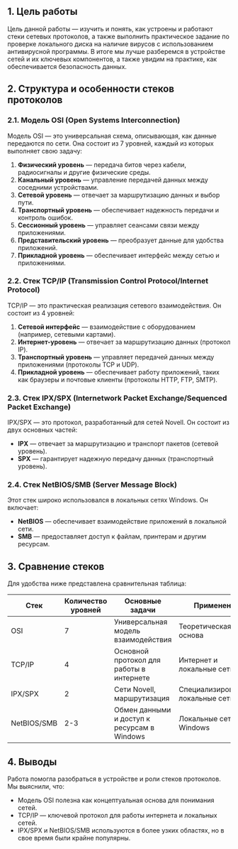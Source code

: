 ## 1. Цель работы

Цель данной работы — изучить и понять, как устроены и работают стеки сетевых протоколов, а также выполнить практическое задание по проверке локального диска на наличие вирусов с использованием антивирусной программы. В итоге мы лучше разберемся в устройстве сетей и их ключевых компонентов, а также увидим на практике, как обеспечивается безопасность данных.

## 2. Структура и особенности стеков протоколов

### 2.1. Модель OSI (Open Systems Interconnection)

Модель OSI — это универсальная схема, описывающая, как данные передаются по сети. Она состоит из 7 уровней, каждый из которых выполняет свою задачу:

1. **Физический уровень** — передача битов через кабели, радиосигналы и другие физические среды.
2. **Канальный уровень** — управление передачей данных между соседними устройствами.
3. **Сетевой уровень** — отвечает за маршрутизацию данных и выбор пути.
4. **Транспортный уровень** — обеспечивает надежность передачи и контроль ошибок.
5. **Сессионный уровень** — управляет сеансами связи между приложениями.
6. **Представительский уровень** — преобразует данные для удобства приложений.
7. **Прикладной уровень** — обеспечивает интерфейс между сетью и приложениями.

### 2.2. Стек TCP/IP (Transmission Control Protocol/Internet Protocol)

TCP/IP — это практическая реализация сетевого взаимодействия. Он состоит из 4 уровней:

1. **Сетевой интерфейс** — взаимодействие с оборудованием (например, сетевыми картами).
2. **Интернет-уровень** — отвечает за маршрутизацию данных (протокол IP).
3. **Транспортный уровень** — управляет передачей данных между приложениями (протоколы TCP и UDP).
4. **Прикладной уровень** — обеспечивает работу приложений, таких как браузеры и почтовые клиенты (протоколы HTTP, FTP, SMTP).

### 2.3. Стек IPX/SPX (Internetwork Packet Exchange/Sequenced Packet Exchange)

IPX/SPX — это протокол, разработанный для сетей Novell. Он состоит из двух основных частей:

- **IPX** — отвечает за маршрутизацию и транспорт пакетов (сетевой уровень).
- **SPX** — гарантирует надежную передачу данных (транспортный уровень).

### 2.4. Стек NetBIOS/SMB (Server Message Block)

Этот стек широко использовался в локальных сетях Windows. Он включает:

- **NetBIOS** — обеспечивает взаимодействие приложений в локальной сети.
- **SMB** — предоставляет доступ к файлам, принтерам и другим ресурсам.

## 3. Сравнение стеков

Для удобства ниже представлена сравнительная таблица:

|Стек|Количество уровней|Основные задачи|Применение|
|---|---|---|---|
|OSI|7|Универсальная модель взаимодействия|Теоретическая основа|
|TCP/IP|4|Основной протокол для работы в интернете|Интернет и локальные сети|
|IPX/SPX|2|Сети Novell, маршрутизация|Специализированные локальные сети|
|NetBIOS/SMB|2-3|Обмен данными и доступ к ресурсам в Windows|Локальные сети Windows|

## 4. Выводы

Работа помогла разобраться в устройстве и роли стеков протоколов. Мы выяснили, что:

- Модель OSI полезна как концептуальная основа для понимания сетей.
- TCP/IP — ключевой протокол для работы интернета и локальных сетей.
- IPX/SPX и NetBIOS/SMB используются в более узких областях, но в свое время были крайне популярны.